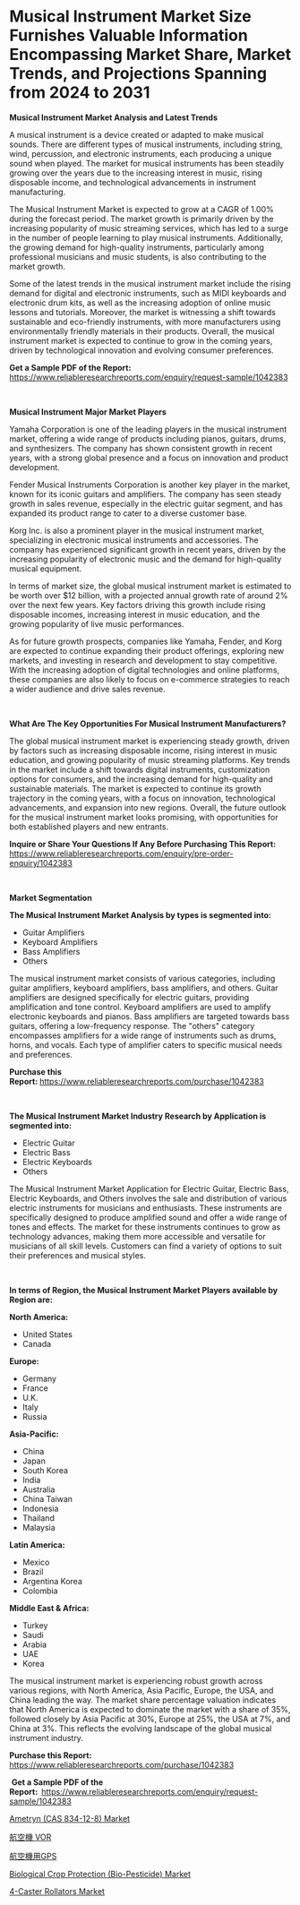 <p><h1>Musical Instrument Market Size Furnishes Valuable Information Encompassing Market Share, Market Trends, and Projections Spanning from 2024 to 2031</h1></p><p><strong>Musical Instrument Market Analysis and Latest Trends</strong></p>
<p><p>A musical instrument is a device created or adapted to make musical sounds. There are different types of musical instruments, including string, wind, percussion, and electronic instruments, each producing a unique sound when played. The market for musical instruments has been steadily growing over the years due to the increasing interest in music, rising disposable income, and technological advancements in instrument manufacturing.</p><p>The Musical Instrument Market is expected to grow at a CAGR of 1.00% during the forecast period. The market growth is primarily driven by the increasing popularity of music streaming services, which has led to a surge in the number of people learning to play musical instruments. Additionally, the growing demand for high-quality instruments, particularly among professional musicians and music students, is also contributing to the market growth.</p><p>Some of the latest trends in the musical instrument market include the rising demand for digital and electronic instruments, such as MIDI keyboards and electronic drum kits, as well as the increasing adoption of online music lessons and tutorials. Moreover, the market is witnessing a shift towards sustainable and eco-friendly instruments, with more manufacturers using environmentally friendly materials in their products. Overall, the musical instrument market is expected to continue to grow in the coming years, driven by technological innovation and evolving consumer preferences.</p></p>
<p><strong>Get a Sample PDF of the Report:&nbsp;</strong> <a href="https://www.reliableresearchreports.com/enquiry/request-sample/1042383">https://www.reliableresearchreports.com/enquiry/request-sample/1042383</a></p>
<p>&nbsp;</p>
<p><strong>Musical Instrument Major Market Players</strong></p>
<p><p>Yamaha Corporation is one of the leading players in the musical instrument market, offering a wide range of products including pianos, guitars, drums, and synthesizers. The company has shown consistent growth in recent years, with a strong global presence and a focus on innovation and product development.</p><p>Fender Musical Instruments Corporation is another key player in the market, known for its iconic guitars and amplifiers. The company has seen steady growth in sales revenue, especially in the electric guitar segment, and has expanded its product range to cater to a diverse customer base.</p><p>Korg Inc. is also a prominent player in the musical instrument market, specializing in electronic musical instruments and accessories. The company has experienced significant growth in recent years, driven by the increasing popularity of electronic music and the demand for high-quality musical equipment.</p><p>In terms of market size, the global musical instrument market is estimated to be worth over $12 billion, with a projected annual growth rate of around 2% over the next few years. Key factors driving this growth include rising disposable incomes, increasing interest in music education, and the growing popularity of live music performances.</p><p>As for future growth prospects, companies like Yamaha, Fender, and Korg are expected to continue expanding their product offerings, exploring new markets, and investing in research and development to stay competitive. With the increasing adoption of digital technologies and online platforms, these companies are also likely to focus on e-commerce strategies to reach a wider audience and drive sales revenue.</p></p>
<p>&nbsp;</p>
<p><strong>What Are The Key Opportunities For Musical Instrument Manufacturers?</strong></p>
<p><p>The global musical instrument market is experiencing steady growth, driven by factors such as increasing disposable income, rising interest in music education, and growing popularity of music streaming platforms. Key trends in the market include a shift towards digital instruments, customization options for consumers, and the increasing demand for high-quality and sustainable materials. The market is expected to continue its growth trajectory in the coming years, with a focus on innovation, technological advancements, and expansion into new regions. Overall, the future outlook for the musical instrument market looks promising, with opportunities for both established players and new entrants.</p></p>
<p><strong>Inquire or Share Your Questions If Any Before Purchasing This Report:</strong> <a href="https://www.reliableresearchreports.com/enquiry/pre-order-enquiry/1042383">https://www.reliableresearchreports.com/enquiry/pre-order-enquiry/1042383</a></p>
<p>&nbsp;</p>
<p><strong>Market Segmentation</strong></p>
<p><strong>The Musical Instrument Market Analysis by types is segmented into:</strong></p>
<p><ul><li>Guitar Amplifiers</li><li>Keyboard Amplifiers</li><li>Bass Amplifiers</li><li>Others</li></ul></p>
<p><p>The musical instrument market consists of various categories, including guitar amplifiers, keyboard amplifiers, bass amplifiers, and others. Guitar amplifiers are designed specifically for electric guitars, providing amplification and tone control. Keyboard amplifiers are used to amplify electronic keyboards and pianos. Bass amplifiers are targeted towards bass guitars, offering a low-frequency response. The "others" category encompasses amplifiers for a wide range of instruments such as drums, horns, and vocals. Each type of amplifier caters to specific musical needs and preferences.</p></p>
<p><strong>Purchase this Report:&nbsp;</strong><a href="https://www.reliableresearchreports.com/purchase/1042383">https://www.reliableresearchreports.com/purchase/1042383</a></p>
<p>&nbsp;</p>
<p><strong>The Musical Instrument Market Industry Research by Application is segmented into:</strong></p>
<p><ul><li>Electric Guitar</li><li>Electric Bass</li><li>Electric Keyboards</li><li>Others</li></ul></p>
<p><p>The Musical Instrument Market Application for Electric Guitar, Electric Bass, Electric Keyboards, and Others involves the sale and distribution of various electric instruments for musicians and enthusiasts. These instruments are specifically designed to produce amplified sound and offer a wide range of tones and effects. The market for these instruments continues to grow as technology advances, making them more accessible and versatile for musicians of all skill levels. Customers can find a variety of options to suit their preferences and musical styles.</p></p>
<p>&nbsp;</p>
<p><strong>In terms of Region, the Musical Instrument Market Players available by Region are:</strong></p>
<p>
    <p> <strong> North America: </strong>
        <ul>
            <li>United States</li>
            <li>Canada</li>
        </ul>
        </p> 
    <p> <strong> Europe: </strong>
        <ul>
            <li>Germany</li>
            <li>France</li>
            <li>U.K.</li>
            <li>Italy</li>
            <li>Russia</li>
        </ul>
        </p> 
    <p> <strong> Asia-Pacific: </strong>
        <ul>
            <li>China</li>
            <li>Japan</li>
            <li>South Korea</li>
            <li>India</li>
            <li>Australia</li>
            <li>China Taiwan</li>
            <li>Indonesia</li>
            <li>Thailand</li>
            <li>Malaysia</li>
        </ul>
        </p> 
    <p> <strong> Latin America: </strong>
        <ul>
            <li>Mexico</li>
            <li>Brazil</li>
            <li>Argentina Korea</li>
            <li>Colombia</li>
        </ul>
        </p> 
    <p> <strong> Middle East & Africa: </strong>
        <ul>
            <li>Turkey</li>
            <li>Saudi</li>
            <li>Arabia</li>
            <li>UAE</li>
            <li>Korea</li>
        </ul>
    </p>
    </p>
<p><p>The musical instrument market is experiencing robust growth across various regions, with North America, Asia Pacific, Europe, the USA, and China leading the way. The market share percentage valuation indicates that North America is expected to dominate the market with a share of 35%, followed closely by Asia Pacific at 30%, Europe at 25%, the USA at 7%, and China at 3%. This reflects the evolving landscape of the global musical instrument industry.</p></p>
<p><strong>Purchase this Report: </strong><a href="https://www.reliableresearchreports.com/purchase/1042383">https://www.reliableresearchreports.com/purchase/1042383</a></p>
<p>&nbsp;<strong>Get a Sample PDF of the Report:&nbsp;&nbsp;</strong><a href="https://www.reliableresearchreports.com/enquiry/request-sample/1042383">https://www.reliableresearchreports.com/enquiry/request-sample/1042383</a></p>
<p><strong></strong></p>
<p><p><a href="https://issuu.com/reportprime-2/docs/ametryn-cas-834-12-8-market-size-2030.pptx">Ametryn (CAS 834-12-8) Market</a></p><p><a href="https://github.com/RodHoppe07/Market-Research-Report-List-1/blob/main/29325548065.md">航空機 VOR</a></p><p><a href="https://github.com/laurenreichert/Market-Research-Report-List-1/blob/main/76665968064.md">航空機用GPS</a></p><p><a href="https://issuu.com/reportprime-2/docs/biological-crop-protection-bio-pesticide-market-si">Biological Crop Protection (Bio-Pesticide) Market</a></p><p><a href="https://github.com/santosh758595/Market-Research-Report-List-3/blob/main/4-caster-rollators-market.md">4-Caster Rollators Market</a></p></p>